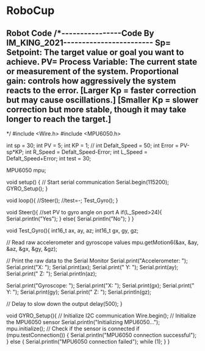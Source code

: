 # RoboCup
Robot Code
/*----------------Code By IM_KING_2021------------------------
Sp= Setpoint: The target value or goal you want to achieve.
PV= Process Variable: The current state or measurement of the system.
Proportional gain: controls how aggressively the system reacts to the error.
[Larger Kp = faster correction but may cause oscillations.]
[Smaller Kp = slower correction but more stable, though it may take longer to reach the target.]
---------------------------------------------------------------
*/
#include <Wire.h>
#include <MPU6050.h>

int sp = 30; 
int PV = 5; 
int KP = 1; //
int Defalt_Speed = 50;
int Error = PV-sp*KP;
int R_Speed = Defalt_Speed-Error;
int L_Speed = Defalt_Speed+Error;
int test = 30;

MPU6050 mpu;

void setup() {
  // Start serial communication
  Serial.begin(115200);
  GYRO_Setup();
}

void loop(){
  //Steer();
  //test=-;
  Test_Gyro();
}

void Steer(){
  //set PV to gyro angle on port A
  if(L_Speed>24){
    Serial.println("Yes");
  }
  else{
    Serial.println("No");
  }
}

void Test_Gyro(){
  int16_t ax, ay, az;
  int16_t gx, gy, gz;

  // Read raw accelerometer and gyroscope values
  mpu.getMotion6(&ax, &ay, &az, &gx, &gy, &gz);

  // Print the raw data to the Serial Monitor
  Serial.print("Accelerometer: ");
  Serial.print("X: "); Serial.print(ax);
  Serial.print(" Y: "); Serial.print(ay);
  Serial.print(" Z: "); Serial.println(az);

  Serial.print("Gyroscope: ");
  Serial.print("X: "); Serial.print(gx);
  Serial.print(" Y: "); Serial.print(gy);
  Serial.print(" Z: "); Serial.println(gz);
  
  // Delay to slow down the output
  delay(500);
}


void GYRO_Setup(){
  // Initialize I2C communication
  Wire.begin();
  // Initialize the MPU6050 sensor
  Serial.println("Initializing MPU6050...");
  mpu.initialize();
  // Check if the sensor is connected
  if (mpu.testConnection()) {
    Serial.println("MPU6050 connection successful");
  } else {
    Serial.println("MPU6050 connection failed");
    while (1);
  }
}
